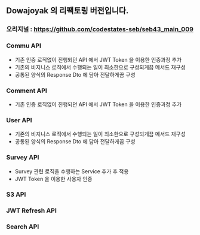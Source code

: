 ## Dowajoyak 의 리팩토링 버전입니다.
### 오리지널 : https://github.com/codestates-seb/seb43_main_009

### Commu API
- 기존 인증 로직없이 진행되던 API 에서 JWT Token 을 이용한 인증과정 추가
- 기존의 비지니스 로직에서 수행되는 일이 최소한으로 구성되게끔 메서드 재구성
- 공통된 양식의 Response Dto 에 담아 전달하게끔 구성

### Comment API
- 기존 인증 로직없이 진행되던 API 에서 JWT Token 을 이용한 인증과정 추가

### User API
- 기존의 비지니스 로직에서 수행되는 일이 최소한으로 구성되게끔 메서드 재구성
- 공통된 양식의 Response Dto 에 담아 전달하게끔 구성

### Survey API
- Survey 관련 로직을 수행하는 Service 추가 후 적용
- JWT Token 을 이용한 사용자 인증

### S3 API

### JWT Refresh API

### Search API
